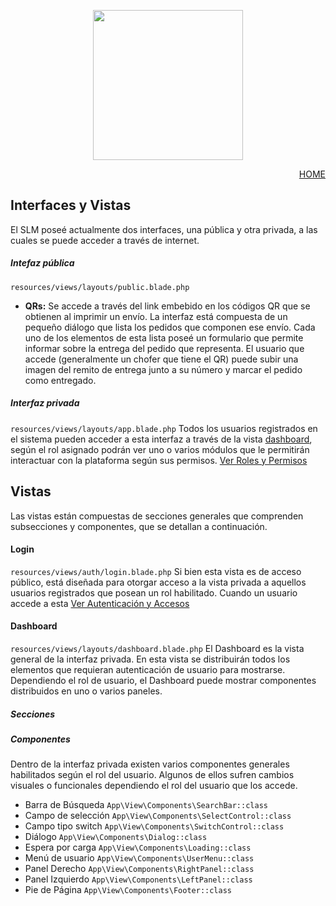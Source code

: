 <p align="center"><a href="https://app.papeleralamilagrosa.com.ar" target="_blank"><img src="https://app.papeleralamilagrosa.com.ar/images/logo.jpg" width="240"></a></p>

<p style="text-align: right;">
  <a href="../README.md">HOME</a>
</p>

## Interfaces y Vistas
El SLM poseé actualmente dos interfaces, una pública y otra privada, a las cuales se puede acceder a través de internet.

##### Intefaz pública 
`resources/views/layouts/public.blade.php`
- **QRs:**
Se accede a través del link embebido en los códigos QR que se obtienen al imprimir un envío. La interfaz está compuesta de un pequeño diálogo que lista los pedidos que componen ese envío. Cada uno de los elementos de esta lista poseé un formulario que permite informar sobre la entrega del pedido que representa. El usuario que accede (generalmente un chofer que tiene el QR) puede subir una imagen del remito de entrega junto a su número y marcar el pedido como entregado.

##### Interfaz privada 
`resources/views/layouts/app.blade.php`
Todos los usuarios registrados en el sistema pueden acceder a esta interfaz a través de la vista [dashboard](#dashboard), según el rol asignado podrán ver uno o varios módulos que le permitirán interactuar con la plataforma según sus permisos. [Ver Roles y Permisos](permisos.md)

## Vistas
Las vistas están compuestas de secciones generales que comprenden subsecciones y componentes, que se detallan a continuación.

#### Login 
`resources/views/auth/login.blade.php`
Si bien esta vista es de acceso público, está diseñada para otorgar acceso a la vista privada a aquellos usuarios registrados que posean un rol habilitado. Cuando un usuario accede a esta [Ver Autenticación y Accesos](autenticacion.md)

#### Dashboard
`resources/views/layouts/dashboard.blade.php`
El Dashboard es la vista general de la interfaz privada. En esta vista se distribuirán todos los elementos que requieran autenticación de usuario para mostrarse. Dependiendo el rol de usuario, el Dashboard puede mostrar componentes distribuidos en uno o varios paneles.

##### Secciones

##### Componentes
Dentro de la interfaz privada existen varios componentes generales habilitados según el rol del usuario. Algunos de ellos sufren cambios visuales o funcionales dependiendo el rol del usuario que los accede.
- Barra de Búsqueda `App\View\Components\SearchBar::class`
- Campo de selección `App\View\Components\SelectControl::class`
- Campo tipo switch `App\View\Components\SwitchControl::class`
- Diálogo `App\View\Components\Dialog::class`
- Espera por carga `App\View\Components\Loading::class`
- Menú de usuario `App\View\Components\UserMenu::class`
- Panel Derecho `App\View\Components\RightPanel::class`
- Panel Izquierdo `App\View\Components\LeftPanel::class`
- Pie de Página `App\View\Components\Footer::class`
